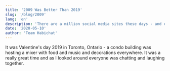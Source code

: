 ```yaml
---
title: '2009 Was Better Than 2019'
slug: '/blog/2009'
lang: 'en'
description: 'There are a million social media sites these days - and even more chat applications. So why would we bother creating another one? The habichat team breaks down their belief that we can do more to create strong communities, and better cities too.'
date: '2020-05-10'
author: 'Team Habichat'
---
```


It was Valentine's day 2019 in Toronto, Ontario - a condo building was hosting a mixer with food and music and decorations everywhere. It was a really great time and as I looked around everyone was chatting and laughing together.
